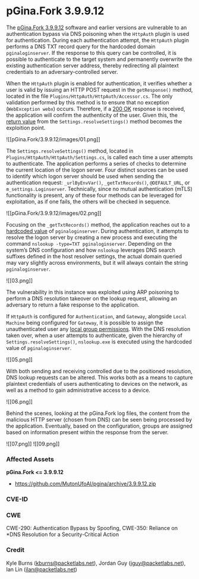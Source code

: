 # pGina.Fork 3.9.9.12

The [pGina.Fork 3.9.9.12](https://github.com/MutonUfoAI/pgina/releases/tag/3.9.9.12) software and earlier versions are vulnerable to an authentication bypass via DNS poisoning when the `HttpAuth` plugin is used for authentication. During each authentication attempt, the `HttpAuth` plugin performs a DNS TXT record query for the hardcoded domain `pginaloginserver`. If the response to this query can be controlled, it is possible to authenticate to the target system and permanently overwrite the existing authentication server address, thereby redirecting all plaintext credentials to an adversary-controlled server.

When the `HttpAuth` plugin is enabled for authentication, it verifies whether a user is valid by issuing an HTTP POST request in the `getResponse()` method, located in the file `Plugins/HttpAuth/HttpAuth/Accessor.cs`. The only validation performed by this method is to ensure that no exception (`WebException webx`) occurs. Therefore, if a [200 OK](https://github.com/MutonUfoAI/pgina/blob/master/Plugins/HttpAuth/HttpAuth/Accessor.cs#L44) response is received, the application will confirm the authenticity of the user. Given this, the [return value](https://github.com/MutonUfoAI/pgina/blob/master/Plugins/HttpAuth/HttpAuth/Accessor.cs#L26) from the `Settings.resolveSettings()` method becomes the exploition point.

![[pGina.Fork/3.9.9.12/images/01.png]]

The `Settings.resolveSettings()` method, located in `Plugins/HttpAuth/HttpAuth/Settings.cs`, is called each time a user attempts to authenticate. The application performs a series of checks to determine the current location of the logon server. Four distinct sources can be used to identify which logon server should be used when sending the authentication request: `_urlByEnvVar()`, `_getTxtRecords()`, `@DEFAULT_URL`, or `m_settings.Loginserver`. Technically, since no mutual authentication (mTLS) functionality is present, any of these four methods can be leveraged for exploitation, as if one fails, the others will be checked in sequence.

![[pGina.Fork/3.9.9.12/images/02.png]]

Focusing on the `_getTxtRecords()` method, the application reaches out to a [hardcoded value](https://github.com/MutonUfoAI/pgina/blob/master/Plugins/HttpAuth/HttpAuth/Settings.cs#L44) of `pginaloginserver`. During authentication, it attempts to resolve the logon server by creating a new process and executing the command `nslookup -type=TXT pginaloginserver`. Depending on the system’s DNS configuration and how `nslookup` leverages DNS search suffixes defined in the host resolver settings, the actual domain queried may vary slightly across environments, but it will always contain the string `pginaloginserver`.

![[03.png]]

The vulnerability in this instance was exploited using ARP poisoning to perform a DNS resolution takeover on the lookup request, allowing an adversary to return a fake response to the application. 

If `HttpAuth` is configured for `Authentication`, and `Gateway`, alongside `Local Machine` being configured for `Gateway`, it is possible to assign the unauthenticated user any [local group permissions](https://github.com/MutonUfoAI/pgina/blob/master/Plugins/HttpAuth/README.md?plain=1#L13). With the DNS resolution taken over, when a user attempts to authenticate, given the hierarchy of `Settings.resolveSettings()`, `nslookup.exe` is executed using the hardcoded value of `pginaloginserver`.

![[05.png]]

With both sending and receiving controlled due to the positioned resolution, DNS lookup requests can be altered. This works both as a means to capture plaintext credentials of users authenticating to devices on the network, as well as a method to gain administrative access to a device.

![[06.png]]

Behind the scenes, looking at the pGina.Fork log files, the content from the malicious HTTP server (chosen from DNS) can be seen being processed by the application. Eventually, based on the configuration, groups are assigned based on information present within the response from the server.

![[07.png]]
![[09.png]]

### Affected Assets
**pGina.Fork <= 3.9.9.12**
* https://github.com/MutonUfoAI/pgina/archive/3.9.9.12.zip

### CVE-ID


### CWE
CWE-290: Authentication Bypass by Spoofing, CWE-350: Reliance on \*DNS Resolution for a Security-Critical Action

### Credit
Kyle Burns (kburns@packetlabs.net), Jordan Guy (jguy@packetlabs.net), Ian Lin (ilan@packetlabs.net)
